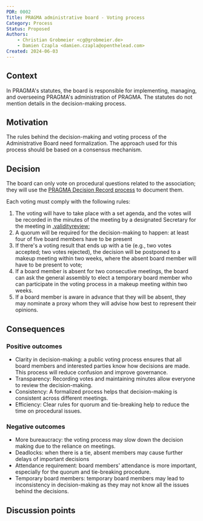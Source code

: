 ```yaml
---
PDR: 0002
Title: PRAGMA administrative board - Voting process 
Category: Process
Status: Proposed 
Authors:
    - Christian Grobmeier <cg@grobmeier.de>
    - Damien Czapla <damien.czapla@openthelead.com>
Created: 2024-06-03
---
```


## Context

In PRAGMA's statutes, the board is responsible for implementing, managing, and overseeing PRAGMA's administration of PRAGMA.
The statutes do not mention details in the decision-making process.

## Motivation

The rules behind the decision-making and voting process of the Administrative Board need formalization.
The approach used for this process should be based on a consensus mechanism.

## Decision

The board can only vote on procedural questions related to the association; they will use the [PRAGMA Decision Record process](../PDR-0001-Process/README.md) to document them.

Each voting must comply with the following rules:

1. The voting will have to take place with a set agenda, and the votes will be recorded in the minutes of the meeting by a designated Secretary for the meeting in [.validityreview][Archive];
2. A quorum will be required for the decision-making to happen: at least four of five board members have to be present
3. If there's a voting result that ends up with a tie (e.g., two votes accepted; two votes rejected), the decision will be postponed to a makeup meeting within two weeks, where the absent board member will have to be present to vote;
4. If a board member is absent for two consecutive meetings, the board can ask the general assembly to elect a temporary board member who can participate in the voting process in a makeup meeting within two weeks.
5. If a board member is aware in advance that they will be absent, they may nominate a proxy whom they will advise how best to represent their opinions.

## Consequences
<!-- Describe the result/consequences of applying that decision; both positive and negative outcomes. -->
<!-- If category is a Policy, describe how to measure the application of the policy on a project (qualitative or quantitative) by using metrics that can be understood by any internet user. -->

### Positive outcomes

- Clarity in decision-making: a public voting process ensures that all board members 
  and interested parties know how decisions are made. 
  This process will reduce confusion and improve governance.
- Transparency: Recording votes and maintaining minutes allow everyone to review the decision-making.
- Consistency: A formalized process helps that decision-making is consistent across different meetings.
- Efficiency: Clear rules for quorum and tie-breaking help to reduce the time on procedural issues.

### Negative outcomes

- More bureaucracy: the voting process may slow down the decision making due to the reliance on meetings.
- Deadlocks: when there is a tie, absent members may cause further delays of important decisions
- Attendance requirement: board members' attendance is more important, especially for the quorum and tie-breaking procedure.
- Temporary board members: temporary board members may lead to inconsistency in decision-making as they may not know all the issues behind the decisions.

## Discussion points
<!-- Summarizes, a posteriori, the major discussion points that gravitates around the decision -->

[Archive]: https://github.com/pragma-org/PDRs/tree/main/.validityreview
